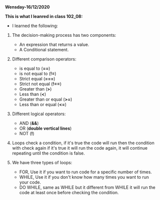 **Wensday-16/12/2020**

**This is what I leanred in class 102_08:**


* I learned the following:

1. The decision-making process has two components:
    * An expression that returns a value.
    * A Conditional statement.

2. Different comparison operators:
    * is equal to (**==**)
    * is not equal to (**!=**)
    * Strict equal (**===**)
    * Strict not equal (**!==**)
    * Greater than (**>**)
    * Less than (**<**)
    * Greater than or equal (**>=**)
    * Less than or equal (**<=**)

3. Different logical operators:
    * AND (**&&**)
    * OR (**double vertical lines**)
    * NOT (**!**)

4. Loops check a condition, if it's true the code will run then the condition with check again if it's true it will run the code again, it will continue repeating until the condition is false.

5. We have three types of loops:
    * FOR, Use it if you want to run code for a specific number of times.
    * WHILE, Use it if you don't know how many   times you want to run your code.
    * DO WHILE, same as WHILE but it different from WHILE it will run the code at least once before checking the condition.